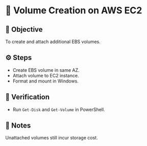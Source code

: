 # 💾 Volume Creation on AWS EC2

## 🧠 Objective
To create and attach additional EBS volumes.

## ⚙️ Steps
- Create EBS volume in same AZ.
- Attach volume to EC2 instance.
- Format and mount in Windows.

## 🧩 Verification
- Run `Get-Disk` and `Get-Volume` in PowerShell.

## 📝 Notes
Unattached volumes still incur storage cost.
